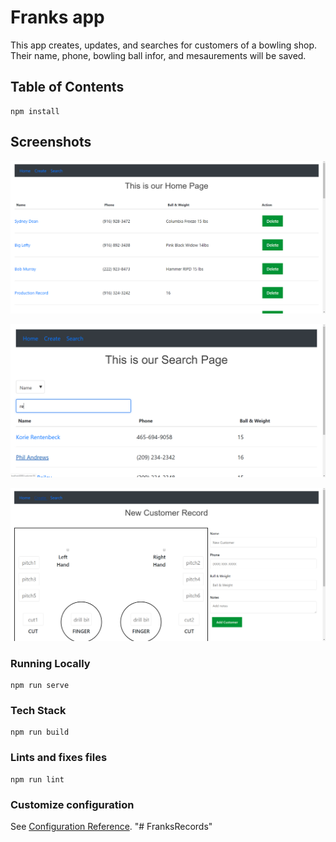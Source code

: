 # Franks app

This app creates, updates, and searches for customers of a bowling shop.  Their name, phone, bowling ball infor, and mesaurements will be saved.

## Table of Contents
```
npm install
```
## Screenshots

![alt text](screenshots/HomePage.png "Home Page")



![alt text](screenshots/Search.png "Search Page")



![alt text](screenshots/CreateRecord.png "Create Page")

### Running Locally
```
npm run serve
```

### Tech Stack
```
npm run build
```

### Lints and fixes files
```
npm run lint
```

### Customize configuration
See [Configuration Reference](https://cli.vuejs.org/config/).
"# FranksRecords" 
